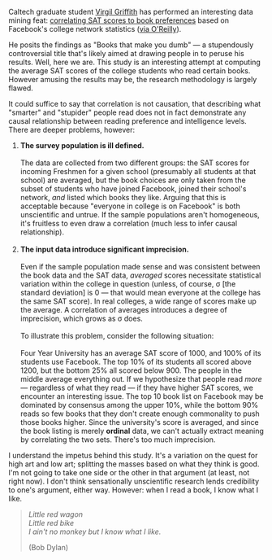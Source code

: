 Caltech graduate student <a href="http://virgil.gr/">Virgil Griffith</a> has performed an interesting data mining feat: <a href="http://booksthatmakeyoudumb.virgil.gr/">correlating SAT scores to book preferences</a> based on Facebook's college network statistics (<a href="http://radar.oreilly.com/archives/2008/01/books_that_make.html">via O'Reilly</a>).

He posits the findings as "Books that make you dumb" &mdash; a stupendously controversial title that's likely aimed at drawing people in to peruse his results.  Well, here we are.  This study is an interesting attempt at computing the average SAT scores of the college students who read certain books.  However amusing the results may be, the research methodology is largely flawed.

It could suffice to say that correlation is not causation, that describing what "smarter" and "stupider" people read does not in fact demonstrate any causal relationship between reading preference and intelligence levels.  There are deeper problems, however:

<ol>
  <li><b>The survey population is ill defined.</b><br /><br />The data are collected from two different groups: the SAT scores for incoming Freshmen for a given school (presumably all students at that school) are averaged, but the book choices are only taken from the subset of students who have joined Facebook, joined their school's network, <em>and</em> listed which books they like.  Arguing that this is acceptable because &quot;everyone in college is on Facebook&quot; is both unscientific and untrue.  If the sample populations aren't homogeneous, it's fruitless to even draw a correlation (much less to infer causal relationship).<br /><br /></li>
  <li><b>The input data introduce significant imprecision.</b><br /><br />Even if the sample population made sense and was consistent between the book data and the SAT data, <em>averaged</em> scores necessitate statistical variation within the college in question (unless, of course, &sigma; [the standard deviation] is 0 &mdash; that would mean everyone at the college has the same SAT score).  In real colleges, a wide range of scores make up the average.  A correlation of averages introduces a degree of imprecision, which grows as &sigma; does.<br/><br/>To illustrate this problem, consider the following situation:<br/><br/>Four Year University has an average SAT score of 1000, and 100% of its students use Facebook.  The top 10% of its students all scored above 1200, but the bottom 25% all scored below 900.  The people in the middle average everything out.  If we hypothesize that people read <em>more</em> &mdash; regardless of what they read &mdash; if they have higher SAT scores, we encounter an interesting issue.  The top 10 book list on Facebook may be dominated by consensus among the upper 10%, while the bottom 90% reads so few books that they don't create enough commonality to push those books higher.  Since the university's score is averaged, and since the book listing is merely <b>ordinal</b> data, we can't actually extract meaning by correlating the two sets.  There's too much imprecision.</li>
</ol>

I understand the impetus behind this study.  It's a variation on the quest for high art and low art; splitting the masses based on what they think is good.  I'm not going to take one side or the other in that argument (at least, not right now).  I don't think sensationally unscientific research lends credibility to one's argument, either way.  However: when I read a book, I know what I like.

<blockquote><p><em>Little red wagon<br/>Little red bike<br/>I ain't no monkey but I know what I like.</p></em><p>(Bob Dylan)</p></blockquote>